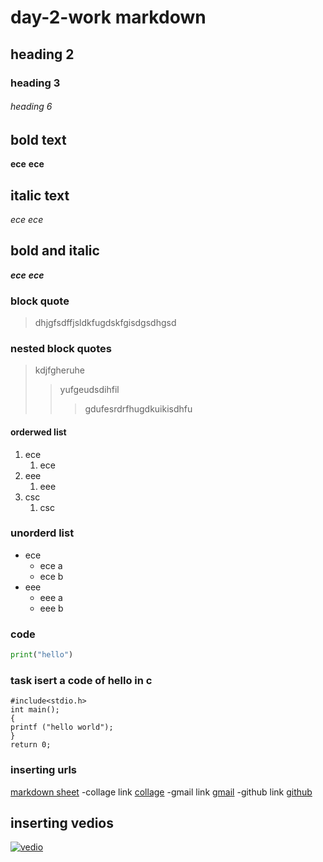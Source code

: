 # day-2-work markdown
## heading 2
### heading 3
###### heading 6
## bold text
**ece**
__ece__
## italic text
*ece*
_ece_
## bold and italic
**_ece_**
__*ece*__
### block quote
> dhjgfsdffjsldkfugdskfgisdgsdhgsd
### nested block quotes
> kdjfgheruhe
>> yufgeudsdihfil
>>> gdufesrdrfhugdkuikisdhfu
#### orderwed list
1. ece
    1. ece
2. eee
    1. eee
3. csc
    1. csc
### unorderd list
- ece
    - ece a
    - ece b
- eee
    - eee a
    - eee b
### code
```python
print("hello")
```
### task isert a code of hello in c
```
#include<stdio.h>
int main();
{
printf ("hello world");
}
return 0;
```
### inserting urls
  [markdown sheet](https://www.markdownguide.org/cheat-sheet/)
-collage link
  [collage](https://www.jagranjosh.com/institutes-colleges/krishna-chaitanya-inst)
-gmail link
  [gmail](https://accounts.google.com/ServiceLogin)
-github link
  [github](https://github.com)
  ## inserting vedios
  [![vedio]()](https://www.youtube.com/watch?v=hoNb6HuNmU0)
